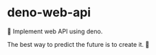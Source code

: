# deno-web-api
🔭 Implement web API using deno.

<!-- INSPIRATIONAL_QUOTE_START -->
The best way to predict the future is to create it.
🐯
<!-- INSPIRATIONAL_QUOTE_END -->
